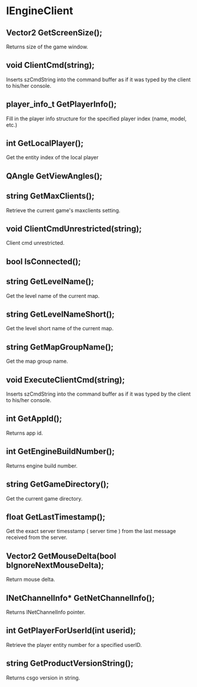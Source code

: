 # IEngineClient

## Vector2 GetScreenSize\(\);

Returns size of the game window.

## void ClientCmd\(string\);

Inserts szCmdString into the command buffer as if it was typed by the client to his/her console.

## player\_info\_t GetPlayerInfo\(\);

Fill in the player info structure for the specified player index \(name, model, etc.\)

## int GetLocalPlayer\(\);

Get the entity index of the local player

## QAngle GetViewAngles\(\);

## string GetMaxClients\(\);

Retrieve the current game's maxclients setting.

## void ClientCmdUnrestricted\(string\);

Client cmd unrestricted.

## bool IsConnected\(\);

## string GetLevelName\(\);

Get the level name of the current map.

## string GetLevelNameShort\(\);

Get the level short name of the current map.

## string GetMapGroupName\(\);

Get the map group name.

## void ExecuteClientCmd\(string\);

Inserts szCmdString into the command buffer as if it was typed by the client to his/her console.

## int GetAppId\(\);

Returns app id.

## int GetEngineBuildNumber\(\);

Returns engine build number.

## string GetGameDirectory\(\);

Get the current game directory.

## float GetLastTimestamp\(\);

Get the exact server timesstamp \( server time \) from the last message received from the server.

## Vector2 GetMouseDelta\(bool bIgnoreNextMouseDelta\);

Return mouse delta.

## INetChannelInfo\* GetNetChannelInfo\(\);

Returns INetChannelInfo pointer.

## int GetPlayerForUserId\(int userid\);

Retrieve the player entity number for a specified userID.

## string GetProductVersionString\(\);

Returns csgo version in string.

